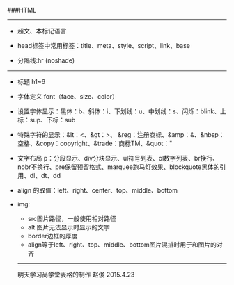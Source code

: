 ###HTML
***
* 超文、本标记语言


* head标签中常用标签：title、meta、style、script、link、base

* 分隔线:hr (noshade)
<hr>

* 标题 h1~6

* 字体定义 font（face、size、color）

* 设置字体显示：黑体：b、斜体：i、下划线：u、中划线：s、闪烁：blink、上标：sup、下标：sub
* 特殊字符的显示：&lt：<、&gt：>、 &reg：注册商标、&amp：&、&nbsp：空格、&copy：copyright、&trade：商标TM、&quot："

* 文字布局
p：分段显示、div分块显示、ul符号列表、ol数字列表、br换行、nobr不换行、pre保留预留格式、marquee跑马灯效果、blockquote黑体的引用、dl、dt、dd

* align 的取值：left、right、center、top、middle、bottom

* img:<ul><li>src图片路径，一般使用相对路径<li>alt 图片无法显示时显示的文字<li>border边框的厚度<align><li>align等于left、right、top、middle、bottom图片混排时用于和图片的对齐
****
明天学习尚学堂表格的制作	   赵俊  2015.4.23